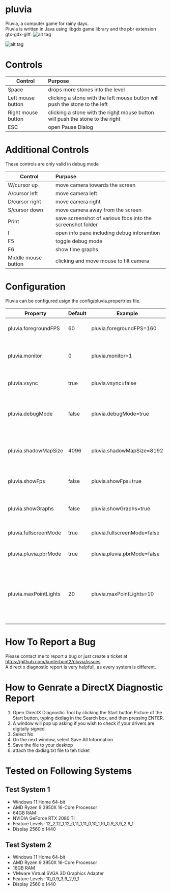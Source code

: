 # pluvia
Pluvia, a computer game for rainy days.  
Pluvia is written in Java using libgdx game library and the pbr extension gtx-gdx-gltf.
![alt tag](https://pluvia.bushnaq.de/wp-content/uploads/2022/05/pluvia-turtle-1.png)  

![alt tag](https://pluvia.bushnaq.de/wp-content/uploads/2022/05/pluvia-1.png)  


# Controls
| Control |Purpose      |
|----------|:-------------                                                                       |
|Space|drops more stones into the level|
|Left mouse button|clicking a stone with the left mouse button will push the stone to the left    |
|Right mouse button|clicking a stone with the righjt mouse button will push the stone to the right|
|ESC|open Pause Dialog                                                                            |

# Additional Controls
These controls are only valid in debug mode

| Control |Purpose      |
|----------|:-------------                                                                       |
|W/cursor up|move camera towards the screen|
|A/cursor left|move camera left|
|D/cursor right|move camera right|
|S/cursor down|move camera away from the screen|
|Print|save screenshot of various fbos into the screenshot folder|
|I|open info pane including debug inforamtion|
|F5|toggle debug mode|
|F6|show time graphs|
|Middle mouse button|clicking and move mouse to tilt camera|

# Configuration
Pluvia can be configured usign the config/pluvia.propertries file.

| Property |      Default      |  Example | Description |
|----------|------------- |------                  |--------                          |
|pluvia.foregroundFPS |60   |pluvia.foregroundFPS=160  |frames per second to try to match |
|pluvia.monitor       |0    |pluvia.monitor=1          |monitor to use, if more than one are connected, 0 is promary |
|pluvia.vsync         |true |pluvia.vsync=false        |virtual syn with monitor refresh rate |
|pluvia.debugMode     |false|pluvia.debugMode=true     |debug mode enabled, allows to pan the camera and see various fbos| 
|pluvia.shadowMapSize |4096 |pluvia.shadowMapSize=8192 |the bigger, the better, but you need enough video card ram|
|pluvia.showFps       |false|pluvia.showFps=true       |display frames per second in lower left corner|
|pluvia.showGraphs    |false|pluvia.showGraphs=true    |cpu/gpu graphs can be displayed using F6|
|pluvia.fullscreenMode|true|pluvia.fullscreenMode=false|window mode or full screen mode|
|pluvia.pluvia.pbrMode|true|pluvia.pluvia.pbrMode=false|enable/disable phisical based rendering|
|pluvia.maxPointLights|20|pluvia.maxPointLights=10     |configure maximum number of point lights the engine tries to render, this has a big impact on performance|


# How To Report a Bug
Please contact me to report a bug or just create a ticket at https://github.com/kunterbunt2/pluvia/issues  
A direct x diagnostic report is very helpfull, as every system is different.

# How to Genrate a DirectX Diagnostic Report
1. Open DirectX Diagnostic Tool by clicking the Start button Picture of the Start button, typing dxdiag in the Search box, and then pressing ENTER.
2. A window will pop up asking if you wish to check if your drivers are digitally signed.
3. Select No
4. On the next window, select Save All Information
5. Save the file to your desktop
6. attach the dxdiag.txt file to teh ticket

# Tested on Following Systems

## Test System 1
* Windows 11 Home 64-bit
* AMD Ryzen 9 3950X 16-Core Processor
* 64GB RAM
* NVIDIA GeForce RTX 2080 Ti
* Feature Levels: 12_2,12_1,12_0,11_1,11_0,10_1,10_0,9_3,9_2,9_1
* Display 2560 x 1440

## Test System 2
* Windows 11 Home 64-bit
* AMD Ryzen 9 3950X 16-Core Processor
* 16GB RAM
* VMware Virtual SVGA 3D Graphics Adapter
* Feature Levels: 10_0,9_3,9_2,9_1
* Display 2560 x 1440
